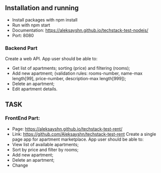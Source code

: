 ## Installation and running

* Install packages with npm install
* Run with npm start
* Documentation: https://aleksayshn.github.io/techstack-test-nodejs/
* Port: 8080

###  Backend Part
Create a web API. App user should be able to:
* Get list of apartments; sorting (price) and filtering (rooms);
* Add new apartment; (validation rules: rooms-number, name-max length[99], price-number, description-max length[999]);
* Delete an apartment;
* Edit apartment details.
  
## TASK
###  FrontEnd Part: 
* Page: https://aleksayshn.github.io/techstack-test-rent/
* Link: https://github.com/Aleksayshn/techstack-test-rent
Create a single page app for apartment marketplace. App user should be able to:
* View list of available apartments;
* Sort by price and filter by rooms;
* Add new apartment;
* Delete an apartment;
* Change

